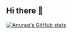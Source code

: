 ## Hi there 👋

[![Anurag's GitHub stats](https://github-readme-stats-five-theta-78.vercel.app/api?username=trungnotchung&show_icons=true&include_all_commits=true&hide=stars)](https://github.com/anuraghazra/github-readme-stats)
